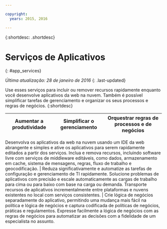 ```yaml
---

copyright:
  years: 2015, 2016

---
```



{:shortdesc: .shortdesc} 

# Serviços de Aplicativos
{: #app_services}

*Última atualização: 28 de janeiro de 2016*
{: .last-updated}

Use esses serviços para incluir ou remover recursos rapidamente enquanto você desenvolve aplicativos da web na nuvem. Também é possível simplificar tarefas de gerenciamento e organizar os seus processos e regras de negócios. 
{:shortdesc}


Aumentar a produtividade | Simplificar o gerenciamento | Orquestrar regras de processos e de negócios
--- | --- | ---
Desenvolva os aplicativos da web na nuvem usando um IDE da web abrangente e simples e ative
os aplicativos para serem rapidamente editados a partir dos serviços. Inclua e remova recursos, incluindo software livre com serviços de middleware editáveis, como dados, armazenamento em cache, sistema de mensagens, regras, fluxo de trabalho e geocodificação. | Reduza significativamente e automatize as tarefas de configuração e gerenciamento de TI rapidamente. Solucione problemas de aplicativos com precisão e escale automaticamente as cargas de trabalho para cima ou para baixo com base na carga ou demanda. Transporte recursos de aplicativos incrementalmente entre plataformas e nuvens existentes no local com serviços consistentes. | Crie lógica de negócios separadamente do aplicativo, permitindo uma mudança mais fácil na política e lógica de negócios e captura codificada de políticas de negócios, práticas e regulamentos. Expresse
facilmente a lógica de negócios com as regras de negócios para automatizar as decisões com a
fidelidade de um especialista no assunto.
